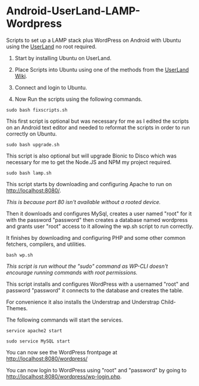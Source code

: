 # Android-UserLand-LAMP-Wordpress
Scripts to set up a LAMP stack plus WordPress on Android with Ubuntu using the [UserLand](https://github.com/CypherpunkArmory/UserLAnd) no root required.

1. Start by installing Ubuntu on UserLand.

2. Place Scripts into Ubuntu using one of the methods from the [UserLand Wiki](https://github.com/CypherpunkArmory/UserLAnd/wiki/Importing-and-exporting-files-in-UserLAnd).

3. Connect and login to Ubuntu.

4. Now Run the scripts using the following commands.

```
sudo bash fixscripts.sh
```
This first script is optional but was necessary for me as I edited the scripts on an Android text editor and needed to reformat the scripts in order to run correctly on Ubuntu.

```
sudo bash upgrade.sh
```
This script is also optional but will upgrade Bionic to Disco which was necessary for me to get the Node.JS and NPM my project required.
```
sudo bash lamp.sh
```
This script starts by downloading and configuring Apache to run on [http://localhost:8080/](http://localhost:8080/).

*This is because port 80 isn't available without a rooted device.*

Then it downloads and configures MySql, creates a user named "root" for it with the password "password" then creates a database named wordpress and grants user "root" access to it allowing the wp.sh script to run correctly.

It finishes by downloading and configuring PHP and some other common fetchers, compilers, and utilities.

```
bash wp.sh
```
*This script is run without the "sudo" command as WP-CLI doesn't encourage running commands with root permissions.*

This script installs and configures WordPress with a usernamed "root" and password "password" it connects to the database and creates the table. 

For convenience it also installs the Understrap and Understrap Child-Themes.

The following commands will start the services.
```
service apache2 start
```
```
sudo service MySQL start
```
You can now see the WordPress frontpage at [http://localhost:8080/wordpress/](http://localhost:8080/wordpress/)

You can now login to WordPress using "root" and "password" by going to [http://localhost:8080/wordpress/wp-login.php](http://localhost:8080/wordpress/wp-login.php).

